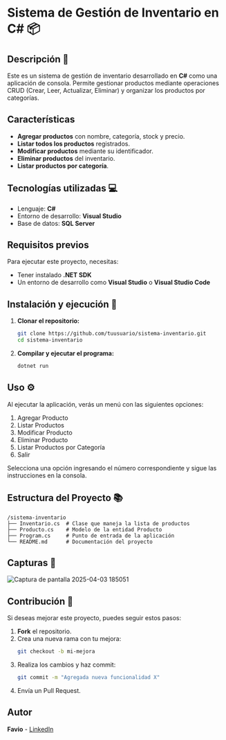 # Sistema de Gestión de Inventario en C# 📦

## Descripción 📖
Este es un sistema de gestión de inventario desarrollado en **C#** como una aplicación de consola. Permite gestionar productos mediante operaciones CRUD (Crear, Leer, Actualizar, Eliminar) y organizar los productos por categorías.

## Características
- **Agregar productos** con nombre, categoría, stock y precio.
- **Listar todos los productos** registrados.
- **Modificar productos** mediante su identificador.
- **Eliminar productos** del inventario.
- **Listar productos por categoría**.

## Tecnologías utilizadas 💻
- Lenguaje: **C#**
- Entorno de desarrollo: **Visual Studio**
- Base de datos: **SQL Server**

## Requisitos previos
Para ejecutar este proyecto, necesitas:
- Tener instalado **.NET SDK**
- Un entorno de desarrollo como **Visual Studio** o **Visual Studio Code**

## Instalación y ejecución 🔄
1. **Clonar el repositorio:**
   ```sh
   git clone https://github.com/tuusuario/sistema-inventario.git
   cd sistema-inventario
   ```
2. **Compilar y ejecutar el programa:**
   ```sh
   dotnet run
   ```

## Uso ⚙️
Al ejecutar la aplicación, verás un menú con las siguientes opciones:
1. Agregar Producto
2. Listar Productos
3. Modificar Producto
4. Eliminar Producto
5. Listar Productos por Categoría
6. Salir

Selecciona una opción ingresando el número correspondiente y sigue las instrucciones en la consola.

## Estructura del Proyecto 📚
```
/sistema-inventario
├── Inventario.cs  # Clase que maneja la lista de productos
├── Producto.cs    # Modelo de la entidad Producto
├── Program.cs     # Punto de entrada de la aplicación
└── README.md      # Documentación del proyecto
```
## Capturas 📸

![Captura de pantalla 2025-04-03 185051](https://github.com/user-attachments/assets/69c920e2-c82c-4c2e-9cf3-dce49857ba40)

## Contribución 🤝
Si deseas mejorar este proyecto, puedes seguir estos pasos:
1. **Fork** el repositorio.
2. Crea una nueva rama con tu mejora:
   ```sh
   git checkout -b mi-mejora
   ```
3. Realiza los cambios y haz commit:
   ```sh
   git commit -m "Agregada nueva funcionalidad X"
   ```
4. Envía un Pull Request.

## Autor
**Favio** - [LinkedIn](https://www.linkedin.com/in/tu-perfil)

